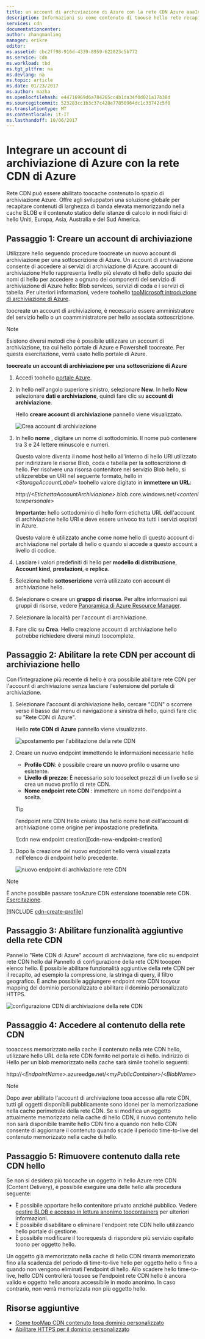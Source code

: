 ```yaml
---
title: un account di archiviazione di Azure con la rete CDN Azure aaaIntegrate | Documenti Microsoft
description: Informazioni su come contenuto di toouse hello rete recapito contenuti (CDN) di Azure toodeliver larghezza di banda elevata memorizzando nella cache BLOB dall'archiviazione di Azure.
services: cdn
documentationcenter: 
author: zhangmanling
manager: erikre
editor: 
ms.assetid: cbc2ff98-916d-4339-8959-622823c5b772
ms.service: cdn
ms.workload: tbd
ms.tgt_pltfrm: na
ms.devlang: na
ms.topic: article
ms.date: 01/23/2017
ms.author: mazha
ms.openlocfilehash: e44716969d6a784265cc4b1da34f0d021a17b38d
ms.sourcegitcommit: 523283cc1b3c37c428e77850964dc1c33742c5f0
ms.translationtype: MT
ms.contentlocale: it-IT
ms.lasthandoff: 10/06/2017
---
```

# <a name="integrate-an-azure-storage-account-with-azure-cdn"></a>Integrare un account di archiviazione di Azure con la rete CDN di Azure
Rete CDN può essere abilitato toocache contenuto lo spazio di archiviazione Azure. Offre agli sviluppatori una soluzione globale per recapitare contenuti di larghezza di banda elevata memorizzando nella cache BLOB e il contenuto statico delle istanze di calcolo in nodi fisici di hello Uniti, Europa, Asia, Australia e del Sud America.

## <a name="step-1-create-a-storage-account"></a>Passaggio 1: Creare un account di archiviazione
Utilizzare hello seguendo procedure toocreate un nuovo account di archiviazione per una sottoscrizione di Azure. Un account di archiviazione consente di accedere ai servizi di archiviazione di Azure. account di archiviazione Hello rappresenta livello più elevato di hello dello spazio dei nomi di hello per accedere a ognuno dei componenti del servizio di archiviazione di Azure hello: Blob services, servizi di coda e i servizi di tabella. Per ulteriori informazioni, vedere toohello [tooMicrosoft introduzione di archiviazione di Azure](../storage/common/storage-introduction.md).

toocreate un account di archiviazione, è necessario essere amministratore del servizio hello o un coamministratore per hello associata sottoscrizione.

> [!NOTE]
> Esistono diversi metodi che è possibile utilizzare un account di archiviazione, tra cui hello portale di Azure e Powershell toocreate.  Per questa esercitazione, verrà usato hello portale di Azure.  
> 
> 

**toocreate un account di archiviazione per una sottoscrizione di Azure**

1. Accedi toohello [portale Azure](https://portal.azure.com).
2. In hello nell'angolo superiore sinistro, selezionare **New**. In hello **New** selezionare **dati e archiviazione**, quindi fare clic su **account di archiviazione**.
    
    Hello **creare account di archiviazione** pannello viene visualizzato.   

    ![Crea account di archiviazione][create-new-storage-account]  

3. In hello **nome** , digitare un nome di sottodominio. Il nome può contenere tra 3 e 24 lettere minuscole e numeri.
   
    Questo valore diventa il nome host hello all'interno di hello URI utilizzato per indirizzare le risorse Blob, coda o tabella per la sottoscrizione di hello. Per risolvere una risorsa contenitore nel servizio Blob hello, si utilizzerebbe un URI nel seguente formato, hello in  *&lt;StorageAccountLabel&gt;*  toohello valore digitato in **immettere un URL**:
   
    http://*&lt;EtichettaAccountArchiviazione&gt;*.blob.core.windows.net/*&lt;contenitorepersonale&gt;*
   
    **Importante:** hello sottodominio di hello form etichetta URL dell'account di archiviazione hello URI e deve essere univoco tra tutti i servizi ospitati in Azure.
   
    Questo valore è utilizzato anche come nome hello di questo account di archiviazione nel portale di hello o quando si accede a questo account a livello di codice.
4. Lasciare i valori predefiniti di hello per **modello di distribuzione**, **Account kind**, **prestazioni**, e **replica**. 
5. Seleziona hello **sottoscrizione** verrà utilizzato con account di archiviazione hello.
6. Selezionare o creare un **gruppo di risorse**.  Per altre informazioni sui gruppi di risorse, vedere [Panoramica di Azure Resource Manager](../azure-resource-manager/resource-group-overview.md#resource-groups).
7. Selezionare la località per l'account di archiviazione.
8. Fare clic su **Crea**. Hello creazione account di archiviazione hello potrebbe richiedere diversi minuti toocomplete.

## <a name="step-2-enable-cdn-for-hello-storage-account"></a>Passaggio 2: Abilitare la rete CDN per account di archiviazione hello

Con l'integrazione più recente di hello è ora possibile abilitare rete CDN per l'account di archiviazione senza lasciare l'estensione del portale di archiviazione. 

1. Selezionare l'account di archiviazione hello, cercare "CDN" o scorrere verso il basso dal menu di navigazione a sinistra di hello, quindi fare clic su "Rete CDN di Azure".
    
    Hello **rete CDN di Azure** pannello viene visualizzato.

    ![spostamento per l'abilitazione della rete CDN][cdn-enable-navigation]
    
2. Creare un nuovo endpoint immettendo le informazioni necessarie hello
    - **Profilo CDN**: è possibile creare un nuovo profilo o usarne uno esistente.
    - **Livello di prezzo**: È necessario solo tooselect prezzi di un livello se si crea un nuovo profilo di rete CDN.
    - **Nome endpoint rete CDN** : immettere un nome dell'endpoint a scelta.

    > [!TIP]
    > l'endpoint rete CDN Hello creato Usa hello nome host dell'account di archiviazione come origine per impostazione predefinita.

    ![cdn new endpoint creation][cdn-new-endpoint-creation]

3. Dopo la creazione del nuovo endpoint hello verrà visualizzata nell'elenco di endpoint hello precedente.

    ![nuovo endpoint di archiviazione rete CDN][cdn-storage-new-endpoint]

> [!NOTE]
> È anche possibile passare tooAzure CDN estensione tooenable rete CDN. [Esercitazione](#Tutorial-cdn-create-profile).
> 
> 

[!INCLUDE [cdn-create-profile](../../includes/cdn-create-profile.md)]  

## <a name="step-3-enable-additional-cdn-features"></a>Passaggio 3: Abilitare funzionalità aggiuntive della rete CDN

Pannello "Rete CDN di Azure" account di archiviazione, fare clic su endpoint rete CDN hello dal Pannello di configurazione della rete CDN tooopen elenco hello. È possibile abilitare funzionalità aggiuntive della rete CDN per il recapito, ad esempio la compressione, la stringa di query, il filtro geografico. È anche possibile aggiungere endpoint rete CDN tooyour mapping del dominio personalizzato e abilitare il dominio personalizzato HTTPS.
    
![configurazione CDN di archiviazione della rete CDN][cdn-storage-cdn-configuration]

## <a name="step-4-access-cdn-content"></a>Passaggio 4: Accedere al contenuto della rete CDN
tooaccess memorizzato nella cache il contenuto nella rete CDN hello, utilizzare hello URL della rete CDN fornito nel portale di hello. indirizzo di Hello per un blob memorizzato nella cache sarà simile toohello seguenti:

http://<*EndpointName*\>.azureedge.net/<*myPublicContainer*\>/<*BlobName*\>

> [!NOTE]
> Dopo aver abilitato l'account di archiviazione tooa accesso alla rete CDN, tutti gli oggetti disponibili pubblicamente sono idonei per la memorizzazione nella cache perimetrale della rete CDN. Se si modifica un oggetto attualmente memorizzato nella cache di hello CDN, il nuovo contenuto hello non sarà disponibile tramite hello CDN fino a quando non hello CDN consente di aggiornare il contenuto quando scade il periodo time-to-live del contenuto memorizzato nella cache di hello.
> 
> 

## <a name="step-5-remove-content-from-hello-cdn"></a>Passaggio 5: Rimuovere contenuto dalla rete CDN hello
Se non si desidera più toocache un oggetto in hello Azure rete CDN (Content Delivery), è possibile eseguire una delle hello alla procedura seguente:

* È possibile apportare hello contenitore privato anziché pubblico. Vedere [gestire BLOB e accesso in lettura anonimo toocontainers](../storage/blobs/storage-manage-access-to-resources.md) per ulteriori informazioni.
* È possibile disabilitare o eliminare l'endpoint rete CDN hello utilizzando hello portale di gestione.
* È possibile modificare il toorequests di rispondere più servizio ospitato toono per oggetto hello.

Un oggetto già memorizzato nella cache di hello CDN rimarrà memorizzato fino alla scadenza del periodo di time-to-live hello per oggetto hello o fino a quando non vengono eliminati l'endpoint di hello. Allo scadere hello time-to-live, hello CDN controllerà toosee se l'endpoint rete CDN hello è ancora valido e oggetto hello ancora accessibile in modo anonimo. In caso contrario, non verrà memorizzata non più oggetto hello.

## <a name="additional-resources"></a>Risorse aggiuntive
* [Come tooMap CDN contenuto tooa dominio personalizzato](cdn-map-content-to-custom-domain.md)
* [Abilitare HTTPS per il dominio personalizzato](cdn-custom-ssl.md)

[create-new-storage-account]: ./media/cdn-create-a-storage-account-with-cdn/CDN_CreateNewStorageAcct.png
[cdn-enable-navigation]: ./media/cdn-create-a-storage-account-with-cdn/cdn-storage-new-endpoint-creation.png
[cdn-storage-new-endpoint]: ./media/cdn-create-a-storage-account-with-cdn/cdn-storage-new-endpoint-list.png
[cdn-storage-cdn-configuration]: ./media/cdn-create-a-storage-account-with-cdn/cdn-storage-endpoint-configuration.png 
